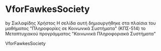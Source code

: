 # VforFawkesSociety
by Σικλαφίδης Χρήστος
Η σελίδα αυτή δημιουργήθηκε στα πλαίσια του μαθήματος "Πληροφορίες σε Κοινωνικά Συστήματα" (ΚΠΣ-514) το Μεταπτυχιακού
προγράμματος "Κοινωνικά Πληροφοριακά Συστήματα"

VforFawkesSociety
